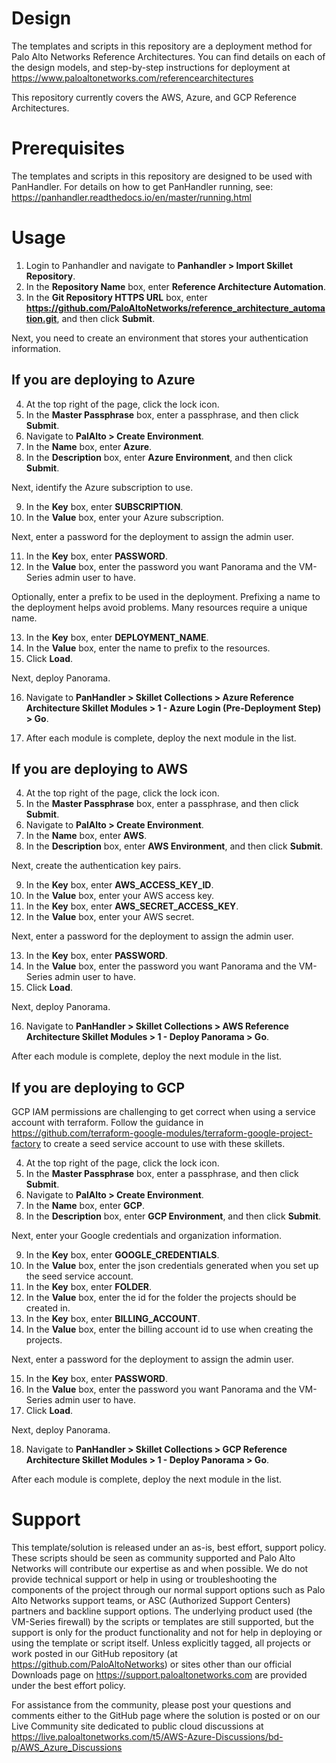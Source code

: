 # Design

The templates and scripts in this repository are a deployment method for Palo Alto Networks Reference Architectures. You can find details on each of the design models, and step-by-step instructions for deployment at https://www.paloaltonetworks.com/referencearchitectures 

This repository currently covers the AWS, Azure, and GCP Reference Architectures.

# Prerequisites

The templates and scripts in this repository are designed to be used with PanHandler. For details on how to get PanHandler running, see: https://panhandler.readthedocs.io/en/master/running.html

# Usage

1. Login to Panhandler and navigate to **Panhandler > Import Skillet Repository**.
2. In the **Repository Name** box, enter **Reference Architecture Automation**.
3. In the **Git Repository HTTPS URL** box, enter **https://github.com/PaloAltoNetworks/reference_architecture_automation.git**, and then click **Submit**.

Next, you need to create an environment that stores your authentication information. 

## If you are deploying to Azure

4. At the top right of the page, click the lock icon.
5. In the **Master Passphrase** box, enter a passphrase, and then click **Submit**.
6. Navigate to **PalAlto > Create Environment**.
7. In the **Name** box, enter **Azure**.
8. In the **Description** box, enter **Azure Environment**, and then click **Submit**.

Next, identify the Azure subscription to use.

9. In the **Key** box, enter **SUBSCRIPTION**.
10. In the **Value** box, enter your Azure subscription.

Next, enter a password for the deployment to assign the admin user.

11. In the **Key** box, enter **PASSWORD**.
12. In the **Value** box, enter the password you want Panorama and the VM-Series admin user to have.

Optionally, enter a prefix to be used in the deployment. Prefixing a name to the deployment helps avoid problems. Many resources require a unique name. 

13. In the **Key** box, enter **DEPLOYMENT_NAME**.
14. In the **Value** box, enter the name to prefix to the resources.
15. Click **Load**.

Next, deploy Panorama.

16. Navigate to **PanHandler > Skillet Collections > Azure Reference Architecture Skillet Modules > 1 - Azure Login (Pre-Deployment Step) > Go**.

17. After each module is complete, deploy the next module in the list. 

## If you are deploying to AWS

4. At the top right of the page, click the lock icon.
5. In the **Master Passphrase** box, enter a passphrase, and then click **Submit**.
6. Navigate to **PalAlto > Create Environment**.
7. In the **Name** box, enter **AWS**.
8. In the **Description** box, enter **AWS Environment**, and then click **Submit**.

Next, create the authentication key pairs.

9. In the **Key** box, enter **AWS_ACCESS_KEY_ID**.
10. In the **Value** box, enter your AWS access key.
11. In the **Key** box, enter **AWS_SECRET_ACCESS_KEY**.
12. In the **Value** box, enter your AWS secret.

Next, enter a password for the deployment to assign the admin user.

13. In the **Key** box, enter **PASSWORD**.
14. In the **Value** box, enter the password you want Panorama and the VM-Series admin user to have.
15. Click **Load**.

Next, deploy Panorama.

16. Navigate to **PanHandler > Skillet Collections > AWS Reference Architecture Skillet Modules > 1 - Deploy Panorama > Go**.

After each module is complete, deploy the next module in the list. 

## If you are deploying to GCP

GCP IAM permissions are challenging to get correct when using a service account with terraform. Follow the guidance in https://github.com/terraform-google-modules/terraform-google-project-factory to create a seed service account to use with these skillets.

4. At the top right of the page, click the lock icon.
5. In the **Master Passphrase** box, enter a passphrase, and then click **Submit**.
6. Navigate to **PalAlto > Create Environment**.
7. In the **Name** box, enter **GCP**.
8. In the **Description** box, enter **GCP Environment**, and then click **Submit**.

Next, enter your Google credentials and organization information.

9. In the **Key** box, enter **GOOGLE_CREDENTIALS**.
10. In the **Value** box, enter the json credentials generated when you set up the seed service account.
11. In the **Key** box, enter **FOLDER**.
12. In the **Value** box, enter the id for the folder the projects should be created in.
13. In the **Key** box, enter **BILLING_ACCOUNT**.
14. In the **Value** box, enter the billing account id to use when creating the projects.

Next, enter a password for the deployment to assign the admin user.

15. In the **Key** box, enter **PASSWORD**.
16. In the **Value** box, enter the password you want Panorama and the VM-Series admin user to have.
17. Click **Load**.

Next, deploy Panorama.

18. Navigate to **PanHandler > Skillet Collections > GCP Reference Architecture Skillet Modules > 1 - Deploy Panorama > Go**.

After each module is complete, deploy the next module in the list. 

# Support

This template/solution is released under an as-is, best effort, support policy. These scripts should be seen as community supported and Palo Alto Networks will contribute our expertise as and when possible. We do not provide technical support or help in using or troubleshooting the components of the project through our normal support options such as Palo Alto Networks support teams, or ASC (Authorized Support Centers) partners and backline support options. The underlying product used (the VM-Series firewall) by the scripts or templates are still supported, but the support is only for the product functionality and not for help in deploying or using the template or script itself. Unless explicitly tagged, all projects or work posted in our GitHub repository (at https://github.com/PaloAltoNetworks) or sites other than our official Downloads page on https://support.paloaltonetworks.com are provided under the best effort policy.

For assistance from the community, please post your questions and comments either to the GitHub page where the solution is posted or on our Live Community site dedicated to public cloud discussions at https://live.paloaltonetworks.com/t5/AWS-Azure-Discussions/bd-p/AWS_Azure_Discussions
